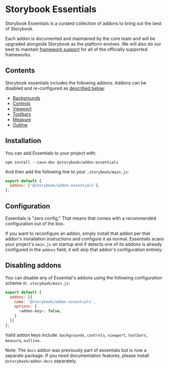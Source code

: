 # Storybook Essentials

Storybook Essentials is a curated collection of addons to bring out the best of Storybook.

Each addon is documented and maintained by the core team and will be upgraded alongside Storybook as the platform evolves. We will also do our best to maintain [framework support](https://storybook.js.org/docs/configure/integration/frameworks-feature-support) for all of the officially supported frameworks.

## Contents

Storybook essentials includes the following addons. Addons can be disabled and re-configured as [described below](#configuration):

- [Backgrounds](https://github.com/storybookjs/storybook/tree/next/code/addons/backgrounds)
- [Controls](https://github.com/storybookjs/storybook/tree/next/code/addons/controls)
- [Viewport](https://github.com/storybookjs/storybook/tree/next/code/addons/viewport)
- [Toolbars](https://github.com/storybookjs/storybook/tree/next/code/addons/toolbars)
- [Measure](https://github.com/storybookjs/storybook/tree/next/code/addons/measure)
- [Outline](https://github.com/storybookjs/storybook/tree/next/code/addons/outline)

## Installation

You can add Essentials to your project with:

```
npm install --save-dev @storybook/addon-essentials
```

And then add the following line to your `.storybook/main.js`:

```js
export default {
  addons: ['@storybook/addon-essentials'],
};
```

## Configuration

Essentials is "zero config." That means that comes with a recommended configuration out of the box.

If you want to reconfigure an addon, simply install that addon per that addon's installation instructions and configure it as normal. Essentials scans your project's `main.js` on startup and if detects one of its addons is already configured in the `addons` field, it will skip that addon's configuration entirely.

## Disabling addons

You can disable any of Essential's addons using the following configuration scheme in `.storybook/main.js`:

```js
export default {
  addons: [{
    name: '@storybook/addon-essentials',
    options: {
      <addon-key>: false,
    }
  }]
};
```

Valid addon keys include: `backgrounds`, `controls`, `viewport`, `toolbars`, `measure`, `outline`.

Note: The `docs` addon was previously part of essentials but is now a separate package. If you need documentation features, please install `@storybook/addon-docs` separately.
